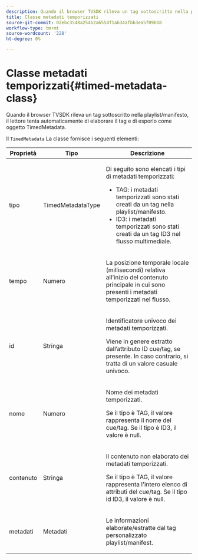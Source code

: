 ```yaml
---
description: Quando il browser TVSDK rileva un tag sottoscritto nella playlist/manifesto, il lettore tenta automaticamente di elaborare il tag e di esporlo come oggetto TimedMetadata.
title: Classe metadati temporizzati
source-git-commit: 02ebc3548a254b2a6554f1ab34afbb3ea5f09bb8
workflow-type: tm+mt
source-wordcount: '228'
ht-degree: 0%

---
```


# Classe metadati temporizzati{#timed-metadata-class}

Quando il browser TVSDK rileva un tag sottoscritto nella playlist/manifesto, il lettore tenta automaticamente di elaborare il tag e di esporlo come oggetto TimedMetadata.

Il `TimedMetadata` La classe fornisce i seguenti elementi:

<table id="table_5827A0626EDC45F68DC3E7644F3EFF69"> 
 <thead> 
  <tr> 
   <th colname="col1" class="entry"> Proprietà </th> 
   <th colname="col02" class="entry"> Tipo </th> 
   <th colname="col2" class="entry"> Descrizione </th> 
  </tr>
 </thead>
 <tbody> 
  <tr> 
   <td colname="col1"> <p>tipo </p> </td> 
   <td colname="col02"> <p><span class="codeph"> TimedMetadataType</span> </p> </td> 
   <td colname="col2"> <p>Di seguito sono elencati i tipi di metadati temporizzati: 
     <ul id="ul_E79C375A54C64BF09A927EE8983E98E3"> 
      <li id="li_F1907521CDBE47E282A87AF0A7A1477A">TAG: i metadati temporizzati sono stati creati da un tag nella playlist/manifesto. </li> 
      <li id="li_5B0C0B0F247144709F86E6654A5AB500">ID3: i metadati temporizzati sono stati creati da un tag ID3 nel flusso multimediale. </li> 
     </ul> </p> </td> 
  </tr> 
  <tr> 
   <td colname="col1"> <p>tempo </p> </td> 
   <td colname="col02"> <p>Numero </p> </td> 
   <td colname="col2"> <p>La posizione temporale locale (millisecondi) relativa all’inizio del contenuto principale in cui sono presenti i metadati temporizzati nel flusso. </p> </td> 
  </tr> 
  <tr> 
   <td colname="col1"> <p>id </p> </td> 
   <td colname="col02"> <p>Stringa </p> </td> 
   <td colname="col2"> <p>Identificatore univoco dei metadati temporizzati. </p> <p>Viene in genere estratto dall’attributo ID cue/tag, se presente. In caso contrario, si tratta di un valore casuale univoco. </p> </td> 
  </tr> 
  <tr> 
   <td colname="col1"> <p>nome </p> </td> 
   <td colname="col02"> <p>Numero </p> </td> 
   <td colname="col2"> <p>Nome dei metadati temporizzati. </p> <p>Se il tipo è TAG, il valore rappresenta il nome del cue/tag. Se il tipo è ID3, il valore è null. </p> </td> 
  </tr> 
  <tr> 
   <td colname="col1"> <p>contenuto </p> </td> 
   <td colname="col02"> <p>Stringa </p> </td> 
   <td colname="col2"> <p>Il contenuto non elaborato dei metadati temporizzati. </p> <p>Se il tipo è TAG, il valore rappresenta l'intero elenco di attributi del cue/tag. Se il tipo id ID3, il valore è null. </p> </td> 
  </tr> 
  <tr> 
   <td colname="col1"> <p>metadati </p> </td> 
   <td colname="col02"> <p><span class="codeph"> Metadati</span> </p> </td> 
   <td colname="col2"> <p>Le informazioni elaborate/estratte dal tag personalizzato playlist/manifest. </p> </td> 
  </tr> 
 </tbody> 
</table>
